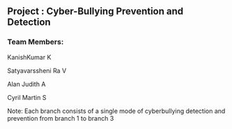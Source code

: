 <h2>Project : Cyber-Bullying Prevention and Detection</h2>
<h3>Team Members: </h3>
<p>KanishKumar K</p>
<p>Satyavarssheni Ra V</p>
<p>Alan Judith A</p>
<p>Cyril Martin S</p>

<p>Note: Each branch consists of a single mode of cyberbullying detection and prevention from branch 1 to branch 3</p>
